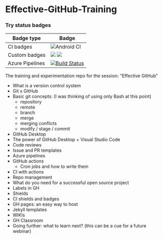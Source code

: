 # Effective-GitHub-Training

### Try status badges

|Badge type|Badge|
|------------|----------|
|CI badges|![Android CI](https://github.com/Rishit-dagli/Effective-GitHub-Training/workflows/Android%20CI/badge.svg)|
|Custom badges|[![](https://img.shields.io/badge/Rishit-Dagli-brightgreen.svg?colorB=00ff00)](https://www.rishit.tech) [![](https://img.shields.io/badge/Ricardo-Prins-brightgreen.svg?colorB=ff0000)](https://blog.iamprins.com/)|
|Azure Pipelines|[![Build Status](https://dev.azure.com/rishitdagli/Effective-GitHub-Training/_apis/build/status/Rishit-dagli.Effective-GitHub-Training?branchName=master)](https://dev.azure.com/rishitdagli/Effective-GitHub-Training/_build/latest?definitionId=2&branchName=master)|

The training and experimentation repo for the session: "Effective GitHub"

- What is a version control system
- Git x GitHub
- Basic git concepts: (I was thinking of using only Bash at this point)
   * repository
   * remote
   * branch
   * merge
   * merging conflicts
   * modify / stage  / commit
- GitHub Desktop
- The power of GitHub Desktop + Visual Studio Code 
- Code reviews 
- Issue and PR templates
- Azure pipelines
- GitHub actions
  * Cron jobs and how to write them
- CI with actions
- Repo management
- What do you need for a successful open source project
- Labels in GH
- Shields
- CI shields and badges
- GH pages: an easy way to host
- Jekyll templates
- WIKIs
- GH Classroom
- Going further: what to learn next? (this can be a cue for a future webinar)

